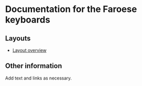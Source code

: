# Documentation for the Faroese keyboards


## Layouts

-   [Layout overview](layout.html)

## Other information

Add text and links as necessary.
